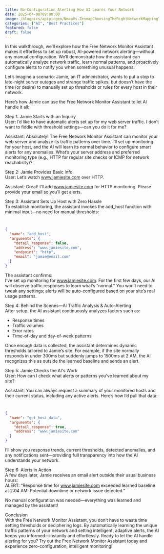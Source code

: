 ```yaml
---
title: No-Configuration Alerting How AI Learns Your Network
date: 2025-04-08T09:00:00
image: /blogpics/apipicgen/NmapVs.ZenmapChoosingTheRightNetworkMappingTool-D9HYMN11UR.jpg
categories: ["AI", "Best Practices"]
featured: false
draft: false
---
```

In this walkthrough, we’ll explore how the Free Network Monitor Assistant makes it effortless to set up robust, AI-powered network alerting—without any manual configuration. We’ll demonstrate how the assistant can automatically analyze network traffic, learn normal patterns, and proactively configure alerts to notify you when something unusual happens.

Let’s imagine a scenario: Jamie, an IT administrator, wants to put a stop to late-night server outages and strange traffic spikes, but doesn’t have the time (or desire) to manually set up thresholds or rules for every host in their network.

Here’s how Jamie can use the Free Network Monitor Assistant to let AI handle it all:

Step 1: Jamie Starts with an Inquiry  
User: I’d like to have automatic alerts set up for my web server traffic. I don’t want to fiddle with threshold settings—can you do it for me?

Assistant: Absolutely! The Free Network Monitor Assistant can monitor your web server and analyze its traffic patterns over time. I’ll set up monitoring for your host, and the AI will learn its normal behavior to configure smart alerts for any anomalies. What’s your server address and preferred monitoring type (e.g., HTTP for regular site checks or ICMP for network reachability)?

Step 2: Jamie Provides Basic Info  
User: Let’s watch www.jamiesite.com over HTTP.

Assistant: Great! I’ll add www.jamiesite.com for HTTP monitoring. Please provide your email so you’ll get alerts.

Step 3: Assistant Sets Up Host with Zero Hassle  
To establish monitoring, the assistant invokes the add_host function with minimal input—no need for manual thresholds:
```json


{
  "name": "add_host",
  "arguments": {
    "detail_response": false,
    "address": "www.jamiesite.com",
    "endpoint": "http",
    "email": "jamie@email.com"
  }
}
```

The assistant confirms:  
I’ve set up monitoring for www.jamiesite.com. For the first few days, our AI will observe traffic responses to learn what’s “normal.” You won’t need to tweak any settings; alerts will be auto-configured based on your site’s real usage patterns.

Step 4: Behind the Scenes—AI Traffic Analysis & Auto-Alerting  
After setup, the AI assistant continuously analyzes factors such as:

- Response times
- Traffic volumes
- Error rates
- Time-of-day and day-of-week patterns

Once enough data is collected, the assistant determines dynamic thresholds tailored to Jamie’s site. For example, if the site normally responds in under 300ms but suddenly jumps to 1500ms at 2 AM, the AI recognizes this as outside the learned baseline and sends an alert.

Step 5: Jamie Checks the AI's Work  
User: How can I check what alerts or patterns you’ve learned about my site?

Assistant: You can always request a summary of your monitored hosts and their current status, including any active alerts. Here’s how I’d pull that data:
```json


{
  "name": "get_host_data",
  "arguments": {
    "detail_response": true,
    "address": "www.jamiesite.com"
  }
}
```

I’ll show you response trends, current thresholds, detected anomalies, and any notifications sent—providing full transparency into how the AI understands your network.

Step 6: Alerts in Action  
A few days later, Jamie receives an email alert outside their usual business hours:  
ALERT: “Response time for www.jamiesite.com exceeded learned baseline at 2:04 AM. Potential downtime or network issue detected.”

No manual configuration was needed—everything was learned and managed by the assistant!

Conclusion  
With the Free Network Monitor Assistant, you don’t have to waste time setting thresholds or deciphering logs. By automatically learning the unique traffic patterns of your network and setting intelligent, adaptive alerts, the AI keeps you informed—instantly and effortlessly. Ready to let the AI handle alerting for you? Try out the Free Network Monitor Assistant today and experience zero-configuration, intelligent monitoring!